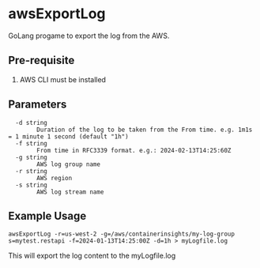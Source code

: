 # awsExportLog
GoLang progame to export the log from the AWS.

## Pre-requisite
1. AWS CLI must be installed

## Parameters
```
  -d string
        Duration of the log to be taken from the From time. e.g. 1m1s = 1 minute 1 second (default "1h")
  -f string
        From time in RFC3339 format. e.g.: 2024-02-13T14:25:60Z
  -g string
        AWS log group name
  -r string
        AWS region
  -s string
        AWS log stream name
```

## Example Usage
```
awsExportLog -r=us-west-2 -g=/aws/containerinsights/my-log-group s=mytest.restapi -f=2024-01-13T14:25:00Z -d=1h > myLogfile.log
```
This will export the log content to the myLogfile.log


